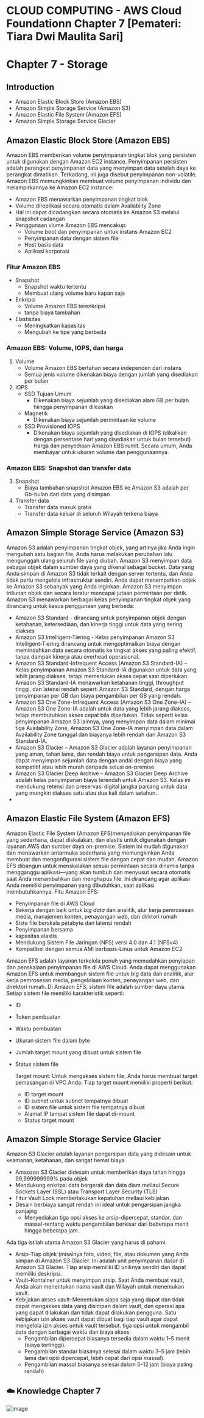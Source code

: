 # CLOUD COMPUTING - AWS Cloud Foundationn Chapter 7 [Pemateri: Tiara Dwi Maulita Sari]
# Chapter 7 - Storage
## Introduction
- Amazon Elastic Block Store (Amazon EBS)
- Amazon Simple Storage Service (Amazon S3)
- Amazon Elastic File System (Amazon EFS)
- Amazon Simple Storage Service Glacier
## Amazon Elastic Block Store (Amazon EBS)
  Amazon EBS memberikan volume penyimpanan tingkat blok yang persisten untuk digunakan dengan Amazon EC2 instance. Penyimpanan persisten adalah perangkat penyimpanan data yang menyimpan data setelah daya ke perangkat dimatikan. Terkadang, ini juga disebut penyimpanan non-volatile.
  Amazon EBS memungkinkan membuat volume penyimpanan individu dan melampirkannya ke Amazon EC2 instance:
  - Amazon EBS menawarkan penyimpanan tingkat blok
  - Volume direplikasi secara otomatis dalam Availabilty Zone
  - Hal ini dapat dicadangkan secara otomatis ke Amazon S3 melalui snapshot cadangan
  - Penggunaan vlume Amazon EBS mencakup:
    - Volume boot dan penyimpanan untuk instans Amazon EC2
    - Penyimpanan data dengan sistem file
    - Host basis data
    - Aplikasi korporasi
### Fitur Amazon EBS
- Snapshot
  - Snapshot waktu tertentu
  - Membuat ulang volume baru kapan saja
- Enkripsi
  - Volume Amazon EBS terenkripsi
  - tanpa biaya tambahan
- Elastisitas
  - Meningkatkan kapasitas
  - Mengubah ke tipe yang berbeda
### Amazon EBS: Volume, IOPS, dan harga
1. Volume
   - Volume Amazon EBS bertahan secara independen dari instans
   - Semua jenis volume dikenakan biaya dengan jumlah yang disediakan per bulan
2. IOPS
   - SSD Tujuan Umum
     - Dikenakan biaya sejumlah yang disediakan alam GB per bulan hiingga penyimpanan dileaskan
   - Magnetik
     - Dikenakan biaya sejumlah permintaan ke volume
   - SSD Provisioned IOPS
     - DIkenakan biaya sejumlah yang disediakan di IOPS (dikalikan dengan persentase hari yang disediakan untuk bulan tersebut)
       Harga dan penyediaan Amazon EBS rumit. Secara umum, Anda membayar untuk ukuran volume dan penggunaannya.
### Amazon EBS: Snapshot dan transfer data
3. Snapshot
   - Biaya tambahan snapshot Amazon EBS ke Amazon S3 adalah per Gb-bulan dari data yang disimpan
4. Transfer data
   - Transfer data masuk gratis
   - Transfer data keluar di seluruh Wilayah terkena biaya
     
## Amazon Simple Storage Service (Amazon S3)
  Amazon S3 adalah penyimpanan tingkat objek, yang artinya jika Anda ingin mengubah satu bagian file, Anda harus melakukan perubahan lalu mengunggah ulang seluruh file yang diubah. Amazon S3 menyimpan data sebagai objek dalam sumber daya yang dikenal sebagai bucket.
  Data yang Anda simpan di Amazon S3 tidak terkait dengan server tertentu, dan Anda tidak perlu mengelola infrastruktur sendiri. Anda dapat menempatkan objek ke Amazon S3 sebanyak yang Anda inginkan. Amazon S3 menyimpan triliunan objek dan secara teratur mencapai jutaan permintaan per detik.
  Amazon S3 menawarkan berbagai kelas penyimpanan tingkat objek yang dirancang untuk kasus penggunaan yang berbeda:
  - Amazon S3 Standard -  dirancang untuk penyimpanan objek dengan ketahanan, ketersediaan, dan kinerja tinggi untuk data yang sering diakses
  - Amazon S3 Intelligent-Tiering - Kelas penyimpanan Amazon S3 Intelligent-Tiering dirancang untuk mengoptimalkan biaya dengan memindahkan data secara otomatis ke tingkat akses yang paling efektif, tanpa dampak kinerja atau overhead operasional.
  - Amazon S3 Standard-Infrequent Access (Amazon S3 Standard-IA) – Kelas penyimpanan Amazon S3 Standard-IA digunakan untuk data yang lebih jarang diakses, tetapi memerlukan akses cepat saat diperlukan. Amazon S3 Standard-IA menawarkan ketahanan tinggi, throughput tinggi, dan latensi rendah seperti Amazon S3 Standard, dengan harga penyimpanan per GB dan biaya pengambilan per GB yang rendah.
  - Amazon S3 One Zone-Infrequent Access (Amazon S3 One Zone-IA) – Amazon S3 One Zone-IA adalah untuk data yang lebih jarang diakses, tetapi membutuhkan akses cepat bila diperlukan. Tidak seperti kelas penyimpanan Amazon S3 lainnya, yang menyimpan data dalam minimal tiga Availability Zone, Amazon S3 One Zone-IA menyimpan data dalam Availability Zone tunggal dan biayanya lebih rendah dari Amazon S3 Standard-IA.
  - Amazon S3 Glacier – Amazon S3 Glacier adalah layanan penyimpanan yang aman, tahan lama, dan rendah biaya untuk pengarsipan data. Anda dapat menyimpan sejumlah data dengan andal dengan biaya yang kompetitif atau lebih murah daripada solusi on-premise.
  - Amazon S3 Glacier Deep Archive – Amazon S3 Glacier Deep Archive adalah kelas penyimpanan biaya terendah untuk Amazon S3. Kelas ini mendukung retensi dan preservasi digital jangka panjang untuk data yang mungkin diakses satu atau dua kali dalam setahun.
  - 
## Amazon Elastic File System (Amazon EFS)
  Amazon Elastic File System (Amazon EFS)menyediakan penyimpanan file yang sederhana, dapat diskalakan, dan elastis untuk digunakan dengan layanan AWS dan sumber daya on-premise. Sistem ini mudah digunakan dan menawarkan antarmuka sederhana yang memungkinkan Anda membuat dan mengonfigurasi sistem file dengan cepat dan mudah.
  Amazon EFS dibangun untuk menskalakan sesuai permintaan secara dinamis tanpa mengganggu aplikasi—yang akan tumbuh dan menyusut secara otomatis saat Anda menambahkan dan menghapus file. Ini dirancang agar aplikasi Anda memiliki penyimpanan yang dibutuhkan, saat aplikasi membutuhkannya.
  Fitu Amazon EFS:
  - Penyimpanan file di AWS Cloud
  - Bekerja dengan baik untuk *big data* dan analitik, alur kerja pemrosesan media, manajemen konten, penayangan web, dan dirktori rumah
  - Siste file berskala petabyte dan latensi rendah
  - Penyimpanan bersama
  - kapasitas elastis
  - Mendukung Sistem File Jaringan (NFS) versi 4.0 dan 4.1 (NFSv4)
  - Kompatibel dengan semua AMI berbasis-Linus untuk Amazon EC2

  Amazon EFS adalah layanan terkelola penuh yang memudahkan penyiapan dan penskalaan penyimpanan file di AWS Cloud. Anda dapat menggunakan Amazon EFS untuk membangun sistem file untuk big data dan analitik, alur kerja pemrosesan media, pengelolaan konten, penayangan web, dan direktori rumah.
  Di Amazon EFS, sistem file adalah sumber daya utama. Setiap sistem file memiliki karakteristik seperti:
  - ID
  - Token pembuatan
  - Waktu pembuatan
  - Ukuran sistem file dalam byte
  - Jumlah target mount yang dibuat untuk sistem file
  - Status sistem file
    
    Target mount: Untuk mengakses sistem file, Anda harus membuat target pemasangan di VPC Anda. Tiap target mount memiliki properti berikut:
    - ID target mount
    - ID subnet untuk subnet tempatnya dibuat
    - ID sistem file untuk sistem file tempatnya dibuat
    - Alamat IP tempat sistem file dapat di-mount
    - Status target mount
## Amazon Simple Storage Service Glacier
  Amazon S3 Glacier adalah layanan pengarsipan data yang didesain untuk keamanan, ketahanan, dan sangat hemat biaya.
  - Amaozon S3 Glacier didesain untuk memberikan daya tahan hingga 99,999999999% pada objek
  - Mendukung enkripsi data bergerak dan data diam mellaui Secure Sockets Layer (SSL) atau Transport Layer Security (TLS)
  - Fitur Vault Lock memberlakukan kepatuhan mellaui kebijakan
  - Desain berbiaya sangat rendah ini ideal untuk pengarsipan jangka panjajng
    - Menyediakan tiga opsi akses ke arsip-dipercepat, standar, dan massal-rentang waktu pengambilan berkisar dari beberapa menit hingga beberapa jam.

  Ada tiga istilah utama Amazon S3 Glacier yang harus di pahami:
  - Arsip-Tiap objek (misalnya foto, video, file, atau dokumen yang Anda simpan di Amazon S3 Glacier. Ini adalah unit penyimpanan dasar di Amazon S3 Glacier. Tiap arsip memiliki ID uniknya sendiri dan dapat memiliki deskripsi.
  - Vault–Kontainer untuk menyimpan arsip. Saat Anda membuat vault, Anda akan menentukan nama vault dan Wilayah untuk menemukan vault.
  - Kebijakan akses vault–Menentukan siapa saja yang dapat dan tidak dapat mengakses data yang disimpan dalam vault, dan operasi apa yang dapat dilakukan dan tidak dapat dilakukan pengguna. Satu kebijakan izin akses vault dapat dibuat bagi tiap vault agar dapat mengelola izin akses untuk vault tersebut.
    tiga opsi untuk mengambil data dengan berbagai waktu dan biaya akses:
    - Pengambilan dipercepat biasanya tersedia dalam waktu 1–5 menit (biaya tertinggi).
    - Pengambilan standar biasanya selesai dalam waktu 3–5 jam (lebih lama dari opsi dipercepat, lebih cepat dari opsi massal).
    - Pengambilan massal biasanya selesai dalam 5–12 jam (biaya paling rendah)
## ☁️ Knowledge Chapter 7
![image](https://github.com/fiakholida/100DaysOfCloud/assets/140806089/04ef3926-b0f1-4140-b84f-aee721d78b5d)

